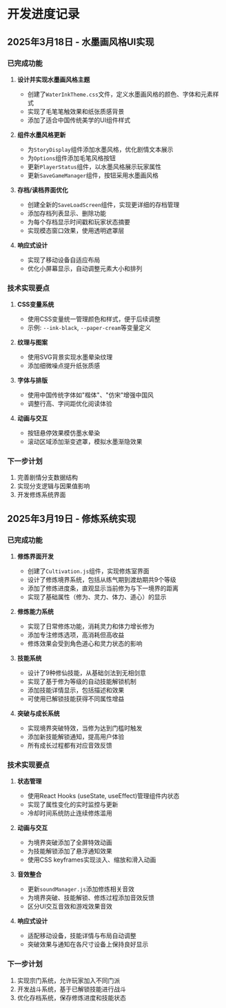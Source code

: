# 开发进度记录

## 2025年3月18日 - 水墨画风格UI实现

### 已完成功能
1. **设计并实现水墨画风格主题**
   - 创建了`WaterInkTheme.css`文件，定义水墨画风格的颜色、字体和元素样式
   - 实现了毛笔笔触效果和纸张质感背景
   - 添加了适合中国传统美学的UI组件样式

2. **组件水墨风格更新**
   - 为`StoryDisplay`组件添加水墨风格，优化剧情文本展示
   - 为`Options`组件添加毛笔风格按钮
   - 更新`PlayerStatus`组件，以水墨风格展示玩家属性
   - 更新`SaveGameManager`组件，按钮采用水墨画风格

3. **存档/读档界面优化**
   - 创建全新的`SaveLoadScreen`组件，实现更详细的存档管理
   - 添加存档列表显示、删除功能
   - 为每个存档显示时间戳和玩家状态摘要
   - 实现模态窗口效果，使用透明遮罩层

4. **响应式设计**
   - 实现了移动设备自适应布局
   - 优化小屏幕显示，自动调整元素大小和排列

### 技术实现要点
1. **CSS变量系统**
   - 使用CSS变量统一管理颜色和样式，便于后续调整
   - 示例: `--ink-black`, `--paper-cream`等变量定义

2. **纹理与图案**
   - 使用SVG背景实现水墨晕染纹理
   - 添加细微噪点提升纸张质感

3. **字体与排版**
   - 使用中国传统字体如"楷体"、"仿宋"增强中国风
   - 调整行高、字间距优化阅读体验

4. **动画与交互**
   - 按钮悬停效果模仿墨水晕染
   - 滚动区域添加渐变遮罩，模拟水墨渐隐效果

### 下一步计划
1. 完善剧情分支数据结构
2. 实现分支逻辑与因果值影响
3. 开发修炼系统界面

## 2025年3月19日 - 修炼系统实现

### 已完成功能
1. **修炼界面开发**
   - 创建了`Cultivation.js`组件，实现修炼室界面
   - 设计了修炼境界系统，包括从练气期到渡劫期共9个等级
   - 添加了修炼进度条，直观显示当前修为与下一境界的距离
   - 实现了基础属性（修为、灵力、体力、道心）的显示

2. **修炼能力系统**
   - 实现了日常修炼功能，消耗灵力和体力增长修为
   - 添加专注修炼选项，高消耗但高收益
   - 修炼效果会受到角色道心和灵力状态的影响

3. **技能系统**
   - 设计了9种修仙技能，从基础剑法到无相剑意
   - 实现了基于修为等级的自动技能解锁机制
   - 添加技能详情显示，包括描述和效果
   - 可使用已解锁技能获得不同属性增益

4. **突破与成长系统**
   - 实现境界突破特效，当修为达到门槛时触发
   - 添加新技能解锁通知，提高用户体验
   - 所有成长过程都有对应音效反馈

### 技术实现要点
1. **状态管理**
   - 使用React Hooks (useState, useEffect)管理组件内状态
   - 实现了属性变化的实时监控与更新
   - 冷却时间系统防止连续修炼滥用

2. **动画与交互**
   - 为境界突破添加了全屏特效动画
   - 为技能解锁添加了悬浮通知效果
   - 使用CSS keyframes实现淡入、缩放和滑入动画

3. **音效整合**
   - 更新`soundManager.js`添加修炼相关音效
   - 为境界突破、技能解锁、修炼过程添加音效反馈
   - 区分UI交互音效和游戏效果音效

4. **响应式设计**
   - 适配移动设备，技能详情与布局自动调整
   - 突破效果与通知在各尺寸设备上保持良好显示

### 下一步计划
1. 实现宗门系统，允许玩家加入不同门派
2. 开发战斗系统，基于已解锁技能进行战斗
3. 优化存档系统，保存修炼进度和技能状态
